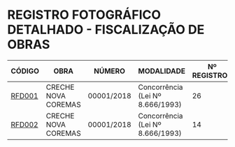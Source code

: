 # REGISTRO FOTOGRÁFICO DETALHADO - FISCALIZAÇÃO DE OBRAS

| CÓDIGO | OBRA | NÚMERO | MODALIDADE | Nº REGISTROS | DATA |
|---|---|---|---|---|---|
| [RFD001](./rfd001-creche-nova-coremas-02-04-25/) | CRECHE NOVA COREMAS | 00001/2018 | Concorrência (Lei Nº 8.666/1993) | 26 | 02/04/25 |
| [RFD002](./rfd002-creche-nova-coremas-08-04-25/) | CRECHE NOVA COREMAS | 00001/2018 | Concorrência (Lei Nº 8.666/1993) | 14 | 08/04/25 |